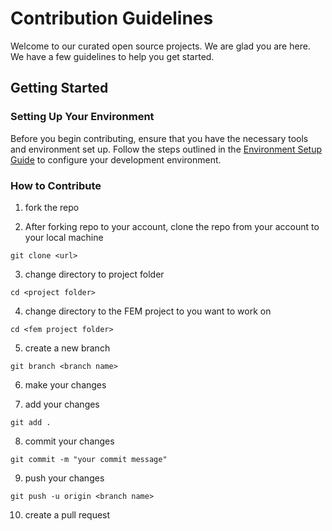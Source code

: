 # Contribution Guidelines

Welcome to our curated open source projects. We are glad you are here. We have a few guidelines to help you get started.

## Getting Started

### Setting Up Your Environment
Before you begin contributing, ensure that you have the necessary tools and environment set up. Follow the steps outlined in the [Environment Setup Guide](https://docs.google.com/document/d/1oWuoL_QpnAw0kituWXuMVp-E6rtN1-fna1VZMEZM5Tg/edit?usp=sharing) to configure your development environment.

### How to Contribute

1. fork the repo

2. After forking repo to your account, clone the repo from your account to your local machine 
```
git clone <url>
```

3. change directory to project folder
```
cd <project folder>
```

4. change directory to the FEM project to you want to work on
```
cd <fem project folder>
```

5. create a new branch
```
git branch <branch name>
```

6. make your changes

7. add your changes
```
git add .
```

8. commit your changes
```
git commit -m "your commit message"
```

9. push your changes
```
git push -u origin <branch name>
```

10. create a pull request
